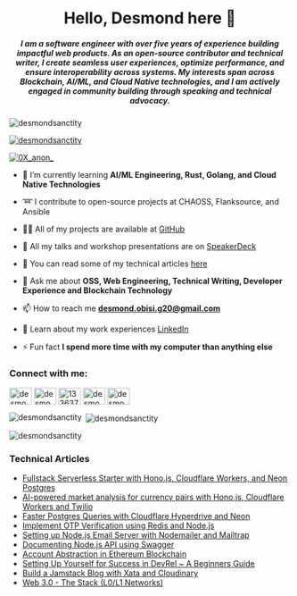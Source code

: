 <h1 align="center">Hello, Desmond here 👋</h1>
<h5 align="center">I am a software engineer with over five years of experience building impactful web products. As an open-source contributor and technical writer, I create seamless user experiences, optimize performance, and ensure interoperability across systems. My interests span across Blockchain, AI/ML, and Cloud Native technologies, and I am actively engaged in community building through speaking and technical advocacy.</h5>

<p align="left"> <img src="https://komarev.com/ghpvc/?username=desmondsanctity&label=Profile%20views&color=0e75b6&style=plastic" alt="desmondsanctity" /> </p>

<p align="left"> <a href="https://github.com/ryo-ma/github-profile-trophy"><img src="https://github-profile-trophy.vercel.app/?username=desmondsanctity" alt="desmondsanctity" /></a> </p>

<p align="left"> <a href="https://twitter.com/0X_anon_" target="blank"><img src="https://img.shields.io/twitter/follow/0X_anon_?logo=twitter&style=for-the-badge" alt="0X_anon_" /></a> </p>

- 🌱 I’m currently learning **AI/ML Engineering, Rust, Golang, and Cloud Native Technologies**

- ➿ I contribute to open-source projects at CHAOSS, Flanksource, and Ansible
  
- 👨‍💻 All of my projects are available at [GitHub](https://github.com/DesmondSanctity)

- 🎤 All my talks and workshop presentations are on [SpeakerDeck](https://speakerdeck.com/desmondsanctity)

- 📝 You can read some of my technical articles [here](https://desmond-obisi.notion.site/Technical-Writing-Portfolio-a759184eb68c485cb6ed946e934a66a2)

- 💬 Ask me about **OSS, Web Engineering, Technical Writing, Developer Experience and Blockchain Technology**

- 📫 How to reach me **desmond.obisi.g20@gmail.com**

- 📄 Learn about my work experiences [LinkedIn](https://linkedin.com/in/desmond-obisi-253ab7161)

- ⚡ Fun fact **I spend more time with my computer than anything else**


<h3 align="left">Connect with me:</h3>
<p align="left">
<a href="https://twitter.com/0X_anon_" target="blank"><img align="center" src="https://raw.githubusercontent.com/rahuldkjain/github-profile-readme-generator/master/src/images/icons/Social/twitter.svg" alt="desmondcutest" height="30" width="40" /></a>
<a href="https://linkedin.com/in/desmond-obisi-253ab7161" target="blank"><img align="center" src="https://raw.githubusercontent.com/rahuldkjain/github-profile-readme-generator/master/src/images/icons/Social/linked-in-alt.svg" alt="desmond-obisi-253ab7161" height="30" width="40" /></a>
<a href="https://stackoverflow.com/users/13363702" target="blank"><img align="center" src="https://raw.githubusercontent.com/rahuldkjain/github-profile-readme-generator/master/src/images/icons/Social/stack-overflow.svg" alt="13363702" height="30" width="40" /></a>
<a href="https://fb.com/desmond.obisi" target="blank"><img align="center" src="https://raw.githubusercontent.com/rahuldkjain/github-profile-readme-generator/master/src/images/icons/Social/facebook.svg" alt="desmond.obisi" height="30" width="40" /></a>
<a href="https://instagram.com/desmond_obisi" target="blank"><img align="center" src="https://raw.githubusercontent.com/rahuldkjain/github-profile-readme-generator/master/src/images/icons/Social/instagram.svg" alt="desmond_obisi" height="30" width="40" /></a>
</p>

<p><img align="left" src="https://github-readme-stats.vercel.app/api/top-langs?username=desmondsanctity&show_icons=true&theme=dracula&locale=en&layout=compact" alt="desmondsanctity" /></p>

<p>&nbsp;<img align="center" src="https://github-readme-stats.vercel.app/api?username=desmondsanctity&show_icons=true&theme=dracula&locale=en" alt="desmondsanctity" /></p>

<p><img align="center" src="https://github-readme-streak-stats.herokuapp.com/?user=desmondsanctity&theme=dark" alt="desmondsanctity" /></p>


### Technical Articles
<!-- BLOG-POST-LIST:START -->
- [Fullstack Serverless Starter with Hono.js, Cloudflare Workers, and Neon Postgres](https://dev.to/desmondsanctity/fullstack-serverless-starter-with-honojs-cloudflare-workers-and-neon-postgres-2pgj)
- [AI-powered market analysis for currency pairs with Hono.js, Cloudflare Workers and Twilio](https://dev.to/desmondsanctity/ai-powered-market-analysis-for-currency-pairs-with-honojs-cloudflare-workers-and-twilio-5edo)
- [Faster Postgres Queries with Cloudflare Hyperdrive and Neon](https://dev.to/hackmamba/faster-postgres-queries-with-cloudflare-hyperdrive-and-neon-4200)
- [Implement OTP Verification using Redis and Node.js](https://dev.to/desmondsanctity/implement-otp-verification-using-redis-and-nodejs-572c)
- [Setting up Node.js Email Server with Nodemailer and Mailtrap](https://dev.to/desmondsanctity/setting-up-nodejs-email-server-with-nodemailer-and-mailtrap-404)
- [Documenting Node.js API using Swagger](https://dev.to/desmondsanctity/documenting-nodejs-api-using-swagger-4klp)
- [Account Abstraction in Ethereum Blockchain](https://dev.to/desmondsanctity/account-abstraction-in-web3-mce)
- [Setting Up Yourself for Success in DevRel ~ A Beginners Guide](https://dev.to/desmondsanctity/setting-up-yourself-for-success-in-devrel-a-beginners-guide-2n5e)
- [Build a Jamstack Blog with Xata and Cloudinary](https://dev.to/hackmamba/build-a-jamstack-blog-with-xata-and-cloudinary-655)
- [Web 3.0 - The Stack &lpar;L0/L1 Networks&rpar;](https://dev.to/desmondsanctity/web-30-the-stack-l0l1-newtworks-2069)
<!-- BLOG-POST-LIST:END -->
